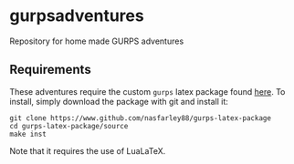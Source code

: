 # gurpsadventures
Repository for home made GURPS adventures

## Requirements
These adventures require the custom `gurps` latex package found
[here](https://www.github.com/nasfarley88/gurps-latex-package). To install,
simply download the package with git and install it:

    git clone https://www.github.com/nasfarley88/gurps-latex-package
    cd gurps-latex-package/source
    make inst

Note that it requires the use of LuaLaTeX.
